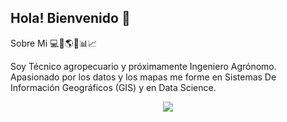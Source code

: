 ## Hola! Bienvenido 👋

Sobre Mi :computer::satellite::earth_americas::corn::bar_chart::chart_with_upwards_trend:

Soy Técnico agropecuario y próximamente Ingeniero Agrónomo. Apasionado por los datos y los mapas me forme en Sistemas De Información Geográficos (GIS) y en Data Science.


<p align="center">
  <a href="https://skillicons.dev">
    <img src="https://skillicons.dev/icons?i=anaconda,opencv,postgres,py,sklearn,tensorflow,r,js" />
  </a>
</p>
<!--
**smontironi/smontironi** is a ✨ _special_ ✨ repository because its `README.md` (this file) appears on your GitHub profile.

Here are some ideas to get you started:

- 🔭 I’m currently working on ...
- 🌱 I’m currently learning ...
- 👯 I’m looking to collaborate on ...
- 🤔 I’m looking for help with ...
- 💬 Ask me about ...
- 📫 How to reach me: ...
- 😄 Pronouns: ...
- ⚡ Fun fact: ...
-->
